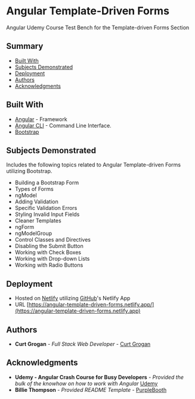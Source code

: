# Angular Template-Driven Forms

Angular Udemy Course Test Bench for the Template-driven Forms Section

## Summary

- [Built With](#built-with)
- [Subjects Demonstrated](#subjects-demonstrated)
- [Deployment](#deployment)
- [Authors](#authors)
- [Acknowledgments](#acknowledgments)

## Built With

- [Angular](https://angular.io/) - Framework
- [Angular CLI](https://cli.angular.io/) - Command Line Interface.
- [Bootstrap](https://getbootstrap.com/)

## Subjects Demonstrated

Includes the following topics related to Angular Template-driven Forms utilizing Bootstrap.

- Building a Bootstrap Form
- Types of Forms
- ngModel
- Adding Validation
- Specific Validation Errors
- Styling Invalid Input Fields
- Cleaner Templates
- ngForm
- ngModelGroup
- Control Classes and Directives
- Disabling the Submit Button
- Working with Check Boxes
- Working with Drop-down Lists
- Working with Radio Buttons

## Deployment

- Hosted on [Netlify](https://app.netlify.com/) utilizing [GitHub](https://app.netlify.com/)'s Netlify App
- URL [https://angular-template-driven-forms.netlify.app/](https://angular-template-driven-forms.netlify.app)

## Authors

- **Curt Grogan** - _Full Stack Web Developer_ -
  [Curt Grogan](https://github.com/clgrogan)

## Acknowledgments

- **Udemy - Angular Crash Course for Busy Developers** - _Provided the bulk of the knowhow on how to work with Angular_ [Udemy](https://www.udemy.com/)
- **Billie Thompson** - _Provided README Template_ -
  [PurpleBooth](https://github.com/PurpleBooth)
